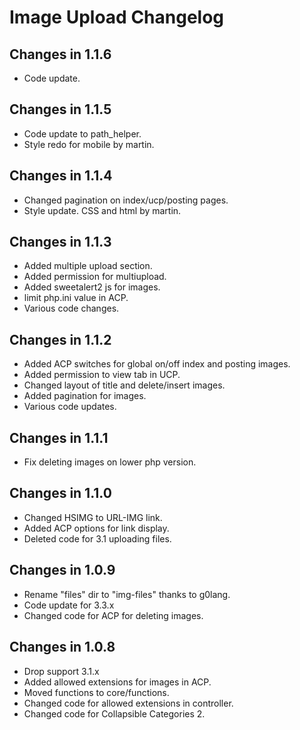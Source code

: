 # Image Upload Changelog

## Changes in 1.1.6
- Code update.

## Changes in 1.1.5
- Code update to path_helper.
- Style redo for mobile by martin.

## Changes in 1.1.4
- Changed pagination on index/ucp/posting pages.
- Style update. CSS and html by martin.

## Changes in 1.1.3
- Added multiple upload section.
- Added permission for multiupload.
- Added sweetalert2 js for images.
- limit php.ini value in ACP.
- Various code changes.

## Changes in 1.1.2
- Added ACP switches for global on/off index and posting images.
- Added permission to view tab in UCP.
- Changed layout of title and delete/insert images.
- Added pagination for images.
- Various code updates.

## Changes in 1.1.1
- Fix deleting images on lower php version.

## Changes in 1.1.0
- Changed HSIMG to URL-IMG link.
- Added ACP options for link display.
- Deleted code for 3.1 uploading files.

## Changes in 1.0.9
- Rename "files" dir to "img-files" thanks to g0lang.
- Code update for 3.3.x
- Changed code for ACP for deleting images.

## Changes in 1.0.8
- Drop support 3.1.x
- Added allowed extensions for images in ACP.
- Moved functions to core/functions.
- Changed code for allowed extensions in controller.
- Changed code for Collapsible Categories 2.

